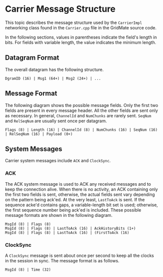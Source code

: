 # Carrier Message Structure<a name="network-carrier-message-structure"></a>

This topic describes the message structure used by the `CarrierImpl` networking class found in the `Carrier.cpp` file in the GridMate source code\. 

In the following sections, values in parentheses indicate the field's length in bits\. For fields with variable length, the value indicates the minimum length\.

## Datagram Format<a name="network-carrier-message-structure-datagram-format"></a>

The overall datagram has the following structure\.

```
DgramID (16) | Msg1 (64+) | Msg2 (24+) | ...
```

## Message Format<a name="network-carrier-message-structure-general-message-format"></a>

The following diagram shows the possible message fields\. Only the first two fields are present in every message header\. All the other fields are sent only as necessary\. In general, `ChannelId` and `NumChunks` are rarely sent\. `SeqNum` and `RelSeqNum` are usually sent once per datagram\.

```
Flags (8) | Length (16) | ChannelId (8) | NumChunks (16) | SeqNum (16) | RelSeqNum (16) | Payload (0+)
```

## System Messages<a name="network-carrier-message-structure-system-messages"></a>

Carrier system messages include `ACK` and `ClockSync`\.

### ACK<a name="network-carrier-message-structure-system-ack"></a>

The ACK system message is used to ACK any received messages and to keep the connection alive\. When there is no activity, an ACK containing only the first two fields is sent, otherwise, the actual fields sent vary depending on the pattern being ack'ed\. At the very least, `LastToAck` is sent\. If the sequence acke'd contains gaps, a variable\-length bit set is used; otherwise, the first sequence number being ack'ed is included\. These possible message formats are shown in the following diagram\.

```
MsgId (8) | Flags (8)
MsgId (8) | Flags (8) | LastToAck (16) | AckHistoryBits (1+)
MsgId (8) | Flags (8) | LastToAck (16) | (FirstToAck (16)
```

### ClockSync<a name="network-carrier-message-structure-system-clocksync"></a>

A `ClockSync` message is sent about once per second to keep all the clocks in the session in sync\. The message format is as follows\.

```
MsgId (8) | Time (32)
```